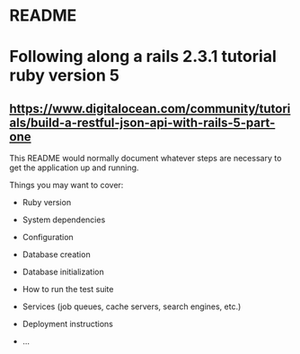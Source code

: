 # README

#   Following along a rails 2.3.1 tutorial ruby version 5

##  https://www.digitalocean.com/community/tutorials/build-a-restful-json-api-with-rails-5-part-one

This README would normally document whatever steps are necessary to get the
application up and running.

Things you may want to cover:

* Ruby version

* System dependencies

* Configuration

* Database creation

* Database initialization

* How to run the test suite

* Services (job queues, cache servers, search engines, etc.)

* Deployment instructions

* ...
